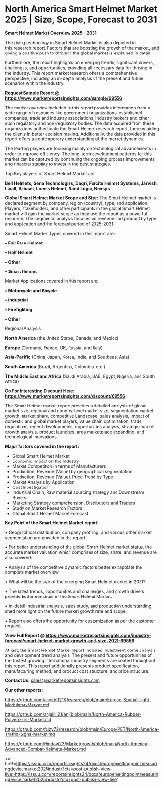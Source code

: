 # North America Smart Helmet Market 2025 | Size, Scope, Forecast to 2031

<Strong> Smart Helmet Market Overview 2025 - 2031</strong>

The rising technology in Smart Helmet Market is also depicted in this research report. Factors that are boosting the growth of the market, and giving a positive push to thrive in the global market is explained in detail.

Furthermore, the report highlights on emerging trends, significant drivers, challenges, and opportunities, providing all necessary data for thriving in the industry. This report market research offers a comprehensive perspective, including an in-depth analysis of the present and future scenarios within the industry.

<strong>Request Sample Report @ <a href=https://www.marketreportsinsights.com/sample/69556>https://www.marketreportsinsights.com/sample/69556</a></strong>

The market overview included in this report provides information from a wide range of resources like government organizations, established companies, trade and industry associations, industry brokers and other such regulatory and non-regulatory bodies. The data acquired from these organizations authenticate the Smart Helmet research report, thereby aiding the clients in better decision making. Additionally, the data provided in this report offers a contemporary understanding of the market dynamics.

The leading players are focusing mainly on technological advancements in order to improve efficiency. The long-term development patterns for this market can be captured by continuing the ongoing process improvements and financial stability to invest in the best strategies.

Top Key players of Smart Helmet Market are:

<strong>Bell Helmets, Sena Technologies, Daqri, Forcite Helmet Systems, Jarvish, Livall, Babaali, Lumos Helmet, Nand Logic, Nexsys</strong>

<strong><b>Global Smart Helmet Market Scope and Size:</b></strong>
The Smart Helmet market is declared segment by company, region (country), type, and application. Players, stakeholders, and other participants in the global Smart Helmet market will gain the market scope as they use the report as a powerful resource. The segmental analysis focuses on revenue and product by type and application and the forecast period of 2025-2031.

Smart Helmet Market Types covered in this report are:

<strong>• Full Face Helmet

• Half Helmet

• Other

• Smart Helmet</strong>

Market Applications covered in this report are:

<strong>• Motorcycle and Bicycle

• Industrial

• Firefighting

• Other</strong> 

Regional Analysis

<strong>North America</strong> (the United States, Canada, and Mexico)

<strong>Europe</strong> (Germany, France, UK, Russia, and Italy)

<strong>Asia-Pacific</strong> (China, Japan, Korea, India, and Southeast Asia)

<strong>South America</strong> (Brazil, Argentina, Colombia, etc.)

<strong>The Middle East and Africa</strong> (Saudi Arabia, UAE, Egypt, Nigeria, and South Africa)

<strong>Go For Interesting Discount Here: <a href=https://www.marketreportsinsights.com/discount/69556>https://www.marketreportsinsights.com/discount/69556</a></strong>

The Smart Helmet market report provides a detailed analysis of global market size, regional and country-level market size, segmentation market growth, market share, competitive Landscape, sales analysis, impact of domestic and global market players, value chain optimization, trade regulations, recent developments, opportunities analysis, strategic market growth analysis, product launches, area marketplace expanding, and technological innovations.

<strong><b>Major factors covered in the report:</b></strong>
<ul>
  <li>Global Smart Helmet Market </li>
  <li>Economic Impact on the Industry</li>
  <li>Market Competition in terms of Manufacturers</li>
  <li>Production, Revenue (Value) by geographical segmentation</li>
  <li>Production, Revenue (Value), Price Trend by Type</li>
  <li>Market Analysis by Application</li>
  <li>Cost Investigation</li>
  <li>Industrial Chain, Raw material sourcing strategy and Downstream Buyers</li>
  <li>Marketing Strategy comprehension, Distributors and Traders</li>
  <li>Study on Market Research Factors</li>
  <li>Global Smart Helmet Market Forecast</li>
</ul>

<strong><b>Key Point of the Smart Helmet Market report:</b></strong>

• Geographical distribution, company profiling, and various other market segmentation are provided in the report.

• For better understanding of the global Smart Helmet market status, the accurate market valuation which comprises of size, share, and revenue are also covered.

• Analysis of the competitive dynamic factors better extrapolate the complete market overview

• What will be the size of the emerging Smart Helmet market in 2031?

• The latest trends, opportunities and challenges, and growth drivers provide better construal of the Smart Helmet Market.

• In-detail industrial analysis, sales study, and production understanding shed more light on the future market growth rate and scope.

• Report also offers the opportunity for customization as per the customer request.

<strong><b>View Full Report @ <a href=https://www.marketreportsinsights.com/industry-forecast/smart-helmet-market-growth-and-size-2021-69556>https://www.marketreportsinsights.com/industry-forecast/smart-helmet-market-growth-and-size-2021-69556</a></b></strong>


At last, the Smart Helmet Market report includes investment come analysis and development trend analysis. The present and future opportunities of the fastest growing international industry segments are coated throughout this report. This report additionally presents product specification, manufacturing method, and product cost structure, and price structure.

<strong>Contact Us:</strong>
sales@marketreportsinsights.com

<strong>Our other reports:</strong>

<a href=https://github.com/anokhi121/Research/blob/main/Europe-Spatial-Light-Modulator-Market.md>https://github.com/anokhi121/Research/blob/main/Europe-Spatial-Light-Modulator-Market.md</a>

<a href=https://github.com/anjaliiii21/anj/blob/main/North-America-Rubber-Pulverizers-Market.md>https://github.com/anjaliiii21/anj/blob/main/North-America-Rubber-Pulverizers-Market.md</a>

<a href=https://github.com/faizy72/research/blob/main/Europe-PET/North-America-Traffic-Signs-Market.md>https://github.com/faizy72/research/blob/main/Europe-PET/North-America-Traffic-Signs-Market.md</a>

<a href=https://github.com/Hindavi23/Marketgrowth/blob/main/North-America-Advanced-Combat-Helmets-Market.md>https://github.com/Hindavi23/Marketgrowth/blob/main/North-America-Advanced-Combat-Helmets-Market.md</a>

<a href=https://issuu.com/reportsinsights24/docs/europemeltingpointmeasuringdevicemarket2025industr?cta=post-publish-view-live>https://issuu.com/reportsinsights24/docs/europemeltingpointmeasuringdevicemarket2025industr?cta=post-publish-view-live</a>"
